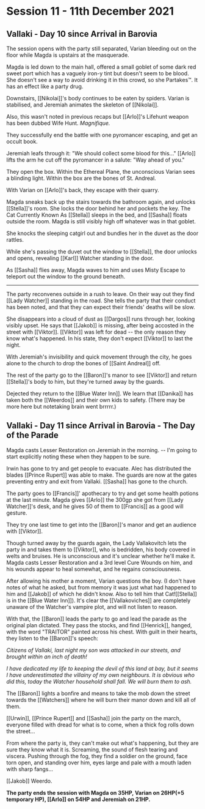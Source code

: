 # Session 11 - 11th December 2021

## Vallaki - Day 10 since Arrival in Barovia

The session opens with the party still separated, Varian bleeding out on the floor while Magda is upstairs at the masquerade.

Magda is led down to the main hall, offered a small goblet of some dark red sweet port which has a vaguely iron-y tint but doesn't seem to be blood. She doesn't see a way to avoid drinking it in this crowd, so she Partakes™️. It has an effect like a party drug.

Downstairs, [[Nikolai]]'s body continues to be eaten by spiders. Varian is stabilised, and Jeremiah animates the skeleton of [[Nikolai]].

Also, this wasn't noted in previous recaps but [[Arlo]]'s Lifehunt weapon has been dubbed Wife Hunt. *Magnifique.*

They successfully end the battle with one pyromancer escaping, and get an occult book.

Jeremiah leafs through it: "We should collect some blood for this..."
[[Arlo]] lifts the arm he cut off the pyromancer in a salute: "Way ahead of you."

They open the box. Within the Ethereal Plane, the unconscious Varian sees a blinding light. Within the box are the bones of St. Andreal.

With Varian on [[Arlo]]'s back, they escape with their quarry.

Magda sneaks back up the stairs towards the bathroom again, and unlocks [[Stella]]'s room. She locks the door behind her and pockets the key. The Cat Currently Known As [[Stella]] sleeps in the bed, and [[Sasha]] floats outside the room. Magda is still visibly high off whatever was in that goblet.

She knocks the sleeping catgirl out and bundles her in the duvet as the door rattles.

While she's passing the duvet out the window to [[Stella]], the door unlocks and opens, revealing [[Karl]] Watcher standing in the door.

As [[Sasha]] flies away, Magda waves to him and uses Misty Escape to teleport out the window to the ground beneath.

___

The party reconvenes outside in a rush to leave. On their way out they find [[Lady Watcher]] standing in the road. She tells the party that their conduct has been noted, and that they can expect their friends' deaths will be slow.

She disappears into a cloud of dust as [[Dargos]] runs through her, looking visibly upset. He says that [[Jakob]] is missing, after being accosted in the street with [[Viktor]]. [[Viktor]] was left for dead -- the only reason they know what's happened. In his state, they don't expect [[Viktor]] to last the night.

With Jeremiah's invisibility and quick movement through the city, he goes alone to the church to drop the bones of [[Saint Andreal]] off.

The rest of the party go to the [[Baron]]'s manor to see [[Viktor]] and return [[Stella]]'s body to him, but they're turned away by the guards. 

Dejected they return to the [[Blue Water Inn]]. We learn that [[Danika]] has taken both the [[Weerdos]] and their own kids to safety. (There may be more here but notetaking brain went brrrrr.) 

## Vallaki - Day 11 since Arrival in Barovia - The Day of the Parade

Magda casts Lesser Restoration on Jeremiah in the morning. -- I'm going to start explicitly noting these when they happen to be sure.

Irwin has gone to try and get people to evacuate. Alec has distributed the blades [[Prince Rupert]] was able to make. The guards are now at the gates preventing entry and exit from Vallaki. [[Sasha]] has gone to the church.

The party goes to [[Francis]]' apothecary to try and get some health potions at the last minute. Magda gives [[Arlo]] the 300gp she got from [[Lady Watcher]]'s desk, and he gives 50 of them to [[Francis]] as a good will gesture.

They try one last time to get into the [[Baron]]'s manor and get an audience with [[Viktor]].

Though turned away by the guards again, the Lady Vallakovitch lets the party in and takes them to [[Viktor]], who is bedridden, his body covered in welts and bruises. He is unconscious and it's unclear whether he'll make it. Magda casts Lesser Restoration and a 3rd level Cure Wounds on him, and his wounds appear to heal somewhat, and he regains consciousness.

After allowing his mother a moment, Varian questions the boy. (I don't have notes of what he asked, but from memory it was just what had happened to him and [[Jakob]] of which he didn't know. Also to tell him that Cat![[Stella]] is in the [[Blue Water Inn]]). It's clear the [[Vallakoviches]] are completely unaware of the Watcher's vampire plot, and will not listen to reason.

With that, the [[Baron]] leads the party to go and lead the parade as the original plan dictated. They pass the stocks, and find [[Henrick]], hanged, with the word "TRAITOR" painted across his chest. With guilt in their hearts, they listen to the [[Baron]]'s speech:

*Citizens of Vallaki, last night my son was attacked in our streets, and brought within an inch of death!*

*I have dedicated my life to keeping the devil of this land at bay, but it seems I have underestimated the villainy of my own neighbours. It is obvious who did this, today the Watcher household shall fall. We will burn them to ash.*

The [[Baron]] lights a bonfire and means to take the mob down the street towards the [[Watchers]] where he will burn their manor down and kill all of them.

[[Urwin]], [[Prince Rupert]] and [[Sasha]] join the party on the march, everyone filled with dread for what is to come, when a thick fog rolls down the street...

From where the party is, they can't make out what's happening, but they are sure they know what it is. Screaming, the sound of flesh tearing and viscera. Pushing through the fog, they find a soldier on the ground, face torn open, and standing over him, eyes large and pale with a mouth laden with sharp fangs...

[[Jakob]] Weerdo.

**The party ends the session with Magda on 35HP, Varian on 26HP(+5 temporary HP), [[Arlo]] on 54HP and Jeremiah on 21HP.**